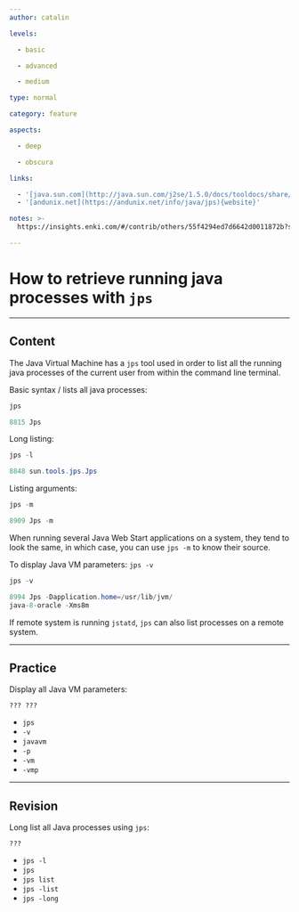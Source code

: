 ```yaml
---
author: catalin

levels:

  - basic

  - advanced

  - medium

type: normal

category: feature

aspects:

  - deep

  - obscura

links:

  - '[java.sun.com](http://java.sun.com/j2se/1.5.0/docs/tooldocs/share/jps.html){website}'
  - '[andunix.net](https://andunix.net/info/java/jps){website}'

notes: >-
  https://insights.enki.com/#/contrib/others/55f4294ed7d6642d0011872b?search=khandelwalrinki

---
```


# How to retrieve running java processes with `jps`

---
## Content

The Java Virtual Machine has a `jps` tool used in order to list all the running java processes of the current user from within the command line terminal.

Basic syntax / lists all java processes:
```java
jps

8815 Jps
```

Long listing:

```java
jps -l

8848 sun.tools.jps.Jps
```

Listing arguments:
```java
jps -m

8909 Jps -m

```
When running several Java Web Start applications on a system, they tend to look the same, in which case, you can use `jps -m` to know their source.

To display Java VM parameters: `jps -v`
```java
jps -v

8994 Jps -Dapplication.home=/usr/lib/jvm/
java-8-oracle -Xms8m


```



If remote system is running `jstatd`,  `jps` can also list processes on a remote system.

---
## Practice

Display all Java VM parameters:
```
??? ???
```

* `jps`
* `-v`
* `javavm`
* `-p`
* `-vm`
* `-vmp`

---
## Revision

Long list all Java processes using `jps`:
```
???
```

* `jps -l`
* `jps`
* `jps list`
* `jps -list`
* `jps -long`
